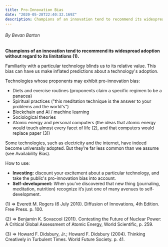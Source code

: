 ```yaml
---
title: Pro-Innovation Bias
date: "2020-05-28T22:40:32.169Z"
description: Champions of an innovation tend to recommend its widespread adoption without regard to its limitations (1).
---
```


###### By Bevan Barton

**Champions of an innovation tend to recommend its widespread adoption without regard to its limitations (1).**

Familiarity with a particular technology blinds us to its relative value. This bias can have us make inflated predictions about a technology's adoption.

Technologies whose proponents may exhibit pro-innovation bias:

- Diets and exercise routines (proponents claim a specific regimen to be a panacea)
- Spiritual practices ("this meditation technique is the answer to your problems and the world's")
- Blockchain and AI / machine learning
- Sociological theories
- Atomic energy and personal computers (the ideas that atomic energy would touch almost every facet of life (2), and that computers would replace paper (3))

Some technologies, such as electricity and the internet, have indeed become universally adopted. But they’re far less common than we assume (see Availability Bias).

How to use:

- **Investing:** discount your excitement about a particular technology, and take the public's pro-innovation bias into account.
- **Self-development:** When you’ve discovered that new thing (journaling, meditation, nutrition) recognize it’s just one of many avenues to self-development.

(1) => Everett M. Rogers (6 July 2010). Diffusion of Innovations, 4th Edition. Free Press. p. 100.

(2) => Benjamin K. Sovacool (2011). Contesting the Future of Nuclear Power: A Critical Global Assessment of Atomic Energy, World Scientific, p. 259.

(3) => Howard F. Didsbury, Jr.; Howard F. Didsbury (2004). Thinking Creatively in Turbulent Times. World Future Society. p. 41.
